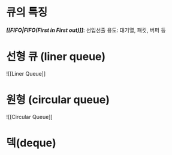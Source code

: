 # 큐의 특징
***[[FIFO|FIFO(First in First out)]]***: 선입선출
용도: 대기열, 패킷, 버퍼 등
# 선형 큐 (liner queue)
![[Liner Queue]]
# 원형 (circular queue)
![[Circular Queue]]
# 덱(deque)